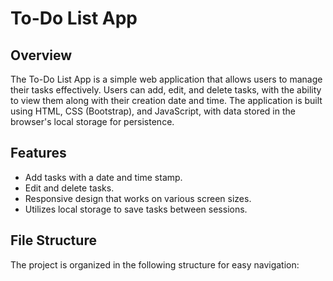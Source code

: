 # To-Do List App

## Overview
The To-Do List App is a simple web application that allows users to manage their tasks effectively. Users can add, edit, and delete tasks, with the ability to view them along with their creation date and time. The application is built using HTML, CSS (Bootstrap), and JavaScript, with data stored in the browser's local storage for persistence.

## Features
- Add tasks with a date and time stamp.
- Edit and delete tasks.
- Responsive design that works on various screen sizes.
- Utilizes local storage to save tasks between sessions.

## File Structure
The project is organized in the following structure for easy navigation:

